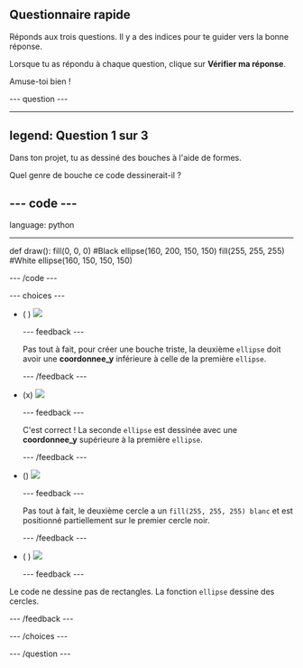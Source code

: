 ## Questionnaire rapide

Réponds aux trois questions. Il y a des indices pour te guider vers la bonne réponse.

Lorsque tu as répondu à chaque question, clique sur **Vérifier ma réponse**.

Amuse-toi bien !

--- question ---

---
legend: Question 1 sur 3
---

Dans ton projet, tu as dessiné des bouches à l'aide de formes.

Quel genre de bouche ce code dessinerait-il ?

--- code ---
---
language: python

---
def draw(): fill(0, 0, 0) #Black ellipse(160, 200, 150, 150) fill(255, 255, 255) #White ellipse(160, 150, 150, 150)

--- /code ---

--- choices ---

- ( ) ![](images/sad-mouth.png)

  --- feedback ---

  Pas tout à fait, pour créer une bouche triste, la deuxième `ellipse` doit avoir une **coordonnee_y** inférieure à celle de la première `ellipse`.

  --- /feedback ---

- (x) ![](images/happy-mouth.png)

  --- feedback ---

  C'est correct ! La seconde `ellipse` est dessinée avec une **coordonnee_y** supérieure à la première `ellipse`.

  --- /feedback ---

- () ![](images/circle-mouth.png)

  --- feedback ---

   Pas tout à fait, le deuxième cercle a un `fill(255, 255, 255) blanc` et est positionné partiellement sur le premier cercle noir.

  --- /feedback ---

- ( ) ![](images/square-mouth.png)

  --- feedback ---

Le code ne dessine pas de rectangles. La fonction `ellipse` dessine des cercles.

  --- /feedback ---

--- /choices ---

--- /question ---

